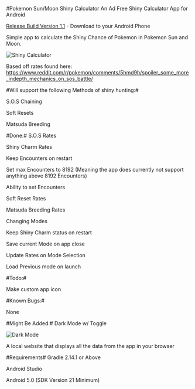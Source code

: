 #Pokemon Sun/Moon Shiny Calculator
An Ad Free Shiny Calculator App for Android

[Release Build Version 1.1](https://github.com/MrHDR/Sun-Moon_ShinyCalc/raw/master/com.hdr.shinycalculator.apk) - Download to your Android Phone

Simple app to calculate the Shiny Chance of Pokemon in Pokemon Sun and Moon.

![Shiny Calculator](http://i.imgur.com/5oeDCmW.png?1)

Based off rates found here: https://www.reddit.com/r/pokemon/comments/5hmd9h/spoiler_some_more_indepth_mechanics_on_sos_battle/

#Will support the following Methods of shiny hunting:#

 S.O.S Chaining
 
 Soft Resets
 
 Matsuda Breeding

#Done:#
S.O.S Rates

Shiny Charm Rates

Keep Encounters on restart

Set max Encounters to 8192 (Meaning the app does currently not support anything above 8192 Encounters)

Ability to set Encounters

Soft Reset Rates

Matsuda Breeding Rates

Changing Modes

Keep Shiny Charm status on restart

Save current Mode on app close

Update Rates on Mode Selection

Load Previous mode on launch

#Todo:#

Make custom app icon


#Known Bugs:#

None
 
#Might Be Added:#
Dark Mode w/ Toggle

![Dark Mode](http://i.imgur.com/e90f6pc.png)

A local website that displays all the data from the app in your browser

#Requirements#
Gradle 2.14.1 or Above

Android Studio

Android 5.0 (SDK Version 21 Minimum)
